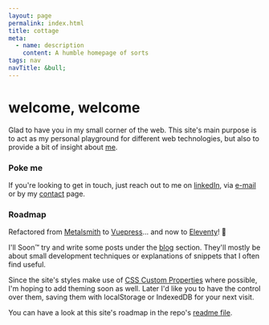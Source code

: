```yaml
---
layout: page
permalink: index.html
title: cottage
meta:
  - name: description
    content: A humble homepage of sorts
tags: nav
navTitle: &bull;
---
```


# welcome, welcome

Glad to have you in my small corner of the web.
This site's main purpose is to act as my personal playground for different web
technologies, but also to provide a bit of insight about [me](/about/).

### Poke me

If you're looking to get in touch, just reach out to me on
[linkedIn](https://www.linkedin.com/in/andreasvirkus "View my LinkedIn profile"), via
[e-mail](mailto:write@andreasvirkus.me "Shoot me a mail!") or by my [contact](/contact/) page.

### Roadmap

Refactored from [Metalsmith](https://metalsmith.io) to [Vuepress](https://vuepress.vuejs.org)... and now to [Eleventy](https://11ty.io)! 🌈

I'll Soon™ try and write some posts under the [blog](/thoughts/) section. They'll
mostly be about small development techniques or explanations of snippets
that I often find useful.

Since the site's styles make use of [CSS Custom Properties](https://developer.mozilla.org/en-US/docs/Web/CSS/--*) where possible,
I'm hoping to add theming soon as well. Later I'd like you to have the control
over them, saving them with localStorage or IndexedDB for your next visit.

You can have a look at this site's roadmap in the repo's [readme file](https://github.com/andreasvirkus/andreasvirkus.github.io#roadmap).
